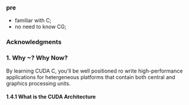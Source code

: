 ### pre

- familiar with C;
- no need to know CG;

### Acknowledgments

### 1. Why ~? Why Now?

By learning CUDA C, you'll be well positioned ro write high-performance applications for hetergeneous platforms that contain both central and graphics processing units.

#### 1.4.1 What is the CUDA Architecture
